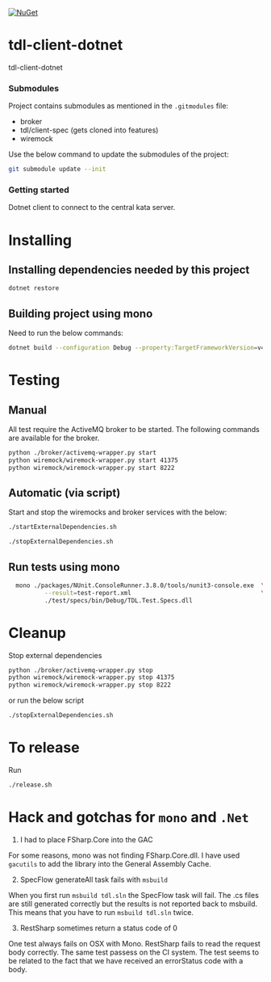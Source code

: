[![NuGet](https://img.shields.io/nuget/v/TDL.Client.svg)](https://www.nuget.org/packages/TDL.Client/)

# tdl-client-dotnet
tdl-client-dotnet

### Submodules

Project contains submodules as mentioned in the `.gitmodules` file:

- broker
- tdl/client-spec (gets cloned into features)
- wiremock 

Use the below command to update the submodules of the project:

```bash
git submodule update --init
```

### Getting started

Dotnet client to connect to the central kata server.

# Installing

## Installing dependencies needed by this project

```bash
dotnet restore
```

## Building project using mono

Need to run the below commands:
```bash
dotnet build --configuration Debug --property:TargetFrameworkVersion=v4.5
```






# Testing

## Manual 
All test require the ActiveMQ broker to be started.
The following commands are available for the broker.

```bash
python ./broker/activemq-wrapper.py start
python wiremock/wiremock-wrapper.py start 41375
python wiremock/wiremock-wrapper.py start 8222
```

## Automatic (via script)

Start and stop the wiremocks and broker services with the below:
 
```bash
./startExternalDependencies.sh
``` 

```bash
./stopExternalDependencies.sh
``` 

## Run tests using mono

```bash
  mono ./packages/NUnit.ConsoleRunner.3.8.0/tools/nunit3-console.exe  \
          --result=test-report.xml                                    \
          ./test/specs/bin/Debug/TDL.Test.Specs.dll
```

# Cleanup

Stop external dependencies

```bash
python ./broker/activemq-wrapper.py stop
python wiremock/wiremock-wrapper.py stop 41375
python wiremock/wiremock-wrapper.py stop 8222
```

or run the below script

```bash
./stopExternalDependencies.sh
``` 

# To release

Run

```bash
./release.sh
```

# Hack and gotchas for `mono` and `.Net`

1. I had to place FSharp.Core into the GAC

For some reasons, mono was not finding FSharp.Core.dll.
I have used `gacutils` to add the library into the General Assembly Cache.

2. SpecFlow generateAll task fails with `msbuild`

When you first run `msbuild tdl.sln` the SpecFlow task will fail. The .cs files are still generated correctly but the results is not reported back to msbuild.
This means that you have to run `msbuild tdl.sln` twice.

3. RestSharp sometimes return a status code of 0

One test always fails on OSX with Mono. RestSharp fails to read the request body correctly. The same test passess on the CI system.
The test seems to be related to the fact that we have received an errorStatus code with a body.
